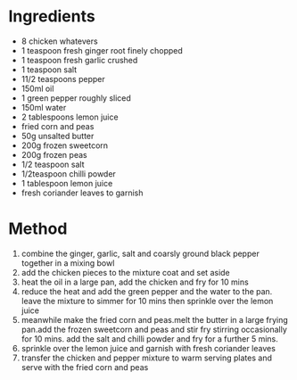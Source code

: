 # Ingredients

-   8 chicken whatevers
-   1 teaspoon fresh ginger root finely chopped
-   1 teaspoon fresh garlic crushed
-   1 teaspoon salt
-   11/2 teaspoons pepper
-   150ml oil
-   1 green pepper roughly sliced
-   150ml water
-   2 tablespoons lemon juice
-   fried corn and peas
-   50g unsalted butter
-   200g frozen sweetcorn
-   200g frozen peas
-   1/2 teaspoon salt
-   1/2teaspoon chilli powder
-   1 tablespoon lemon juice
-   fresh coriander leaves to garnish

# Method

1.  combine the ginger, garlic, salt and coarsly ground black pepper together in a mixing bowl
2.  add the chicken pieces to the mixture coat and set aside
3.  heat the oil in a large pan, add the chicken and fry for 10 mins
4.  reduce the heat and add the green pepper and the water to the pan. leave the mixture to simmer for 10 mins then sprinkle over the lemon juice
5.  meanwhile make the fried corn and peas.melt the butter in a large frying pan.add the frozen sweetcorn and peas and stir fry stirring occasionally for 10 mins. add the salt and chilli powder and fry for a further 5 mins.
6.  sprinkle over the lemon juice and garnish with fresh coriander leaves
7.  transfer the chicken and pepper mixture to warm serving plates and serve with the fried corn and peas

